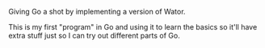 Giving Go a shot by implementing a version of Wator.

This is my first "program" in Go and using it to learn the basics so it'll
have extra stuff just so I can try out different parts of Go.
